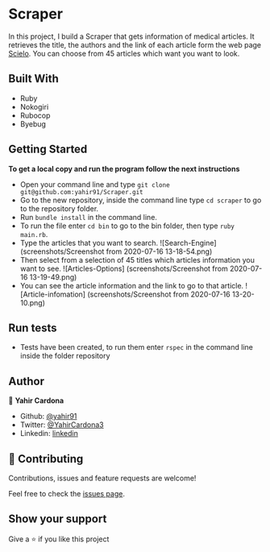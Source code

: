 # Scraper

In this project, I build a Scraper that gets information of medical articles. It retrieves the title, the authors and the link of each article form the web page [Scielo](https://scielo.org/). You can choose from 45 articles which want you want to look.

## Built With

- Ruby
- Nokogiri
- Rubocop
- Byebug

## Getting Started

**To get a local copy and run the program follow the next instructions**

- Open your command line and type `git clone git@github.com:yahir91/Scraper.git`
- Go to the new repository, inside the command line type `cd scraper` to go to the repository folder.
- Run `bundle install` in the command line.
- To run the file enter `cd bin` to go to the bin folder, then type `ruby main.rb`.
- Type the articles that you want to search.
  ![Search-Engine] (screenshots/Screenshot from 2020-07-16 13-18-54.png)
- Then select from a selection of 45 titles which articles information you want to see.
  ![Articles-Options] (screenshots/Screenshot from 2020-07-16 13-19-49.png)
- You can see the article information and the link to go to that article.
  ![Article-infomation] (screenshots/Screenshot from 2020-07-16 13-20-10.png)

## Run tests

- Tests have been created, to run them enter `rspec` in the command line inside the folder repository

## Author

👤 **Yahir Cardona**

- Github: [@yahir91](https://github.com/yahir91)
- Twitter: [@YahirCardona3](https://twitter.com/YahirCardona3)
- Linkedin: [linkedin](https://www.linkedin.com/in/osmar-yahir-cardona-reyes-54b40b1a7/)

## 🤝 Contributing

Contributions, issues and feature requests are welcome!

Feel free to check the [issues page](https://github.com/yahir91/Scraper/issues).

## Show your support

Give a ⭐️ if you like this project
